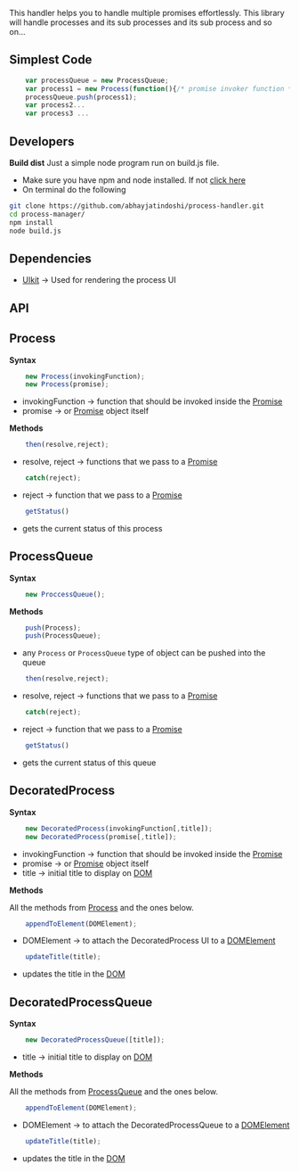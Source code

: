 This handler helps you to handle multiple promises effortlessly. This library will handle processes and its sub processes and its sub process and so on... 

## Simplest Code
```js
    var processQueue = new ProcessQueue;
    var process1 = new Process(function(){/* promise invoker function */});
    processQueue.push(process1);
    var process2...
    var process3 ...
```

## Developers
**Build dist**
Just a simple node program run on build.js file.
* Make sure you have npm and node installed. If not [click here](https://nodejs.org/en/download/)
* On terminal do the following
```sh
git clone https://github.com/abhayjatindoshi/process-handler.git
cd process-manager/
npm install
node build.js
```

## Dependencies
* [UIkit](https://github.com/uikit/uikit) → Used for rendering the process UI

## API
## Process 

**Syntax**

```js
    new Process(invokingFunction);
    new Process(promise);
```
- invokingFunction → function that should be invoked inside the [Promise](https://developer.mozilla.org/en-US/docs/Web/JavaScript/Reference/Global_Objects/Promise)
- promise → or [Promise](https://developer.mozilla.org/en-US/docs/Web/JavaScript/Reference/Global_Objects/Promise) object itself

**Methods**

```js
    then(resolve,reject);
```
- resolve, reject → functions that we pass to a [Promise](https://developer.mozilla.org/en-US/docs/Web/JavaScript/Reference/Global_Objects/Promise)

```js
    catch(reject);
```
- reject → function that we pass to a [Promise](https://developer.mozilla.org/en-US/docs/Web/JavaScript/Reference/Global_Objects/Promise)

```js
    getStatus()
```
- gets the current status of this process


## ProcessQueue

**Syntax**

```js
    new ProccessQueue();
```

**Methods**

```js
    push(Process);
    push(ProcessQueue);
```
- any `Process` or `ProcessQueue` type of object can be pushed into the queue

```js
    then(resolve,reject);
```
- resolve, reject → functions that we pass to a [Promise](https://developer.mozilla.org/en-US/docs/Web/JavaScript/Reference/Global_Objects/Promise)

```js
    catch(reject);
```
- reject → function that we pass to a [Promise](https://developer.mozilla.org/en-US/docs/Web/JavaScript/Reference/Global_Objects/Promise)

```js
    getStatus()
```
- gets the current status of this queue

## DecoratedProcess

**Syntax**

```js
    new DecoratedProcess(invokingFunction[,title]);
    new DecoratedProcess(promise[,title]);
```

- invokingFunction → function that should be invoked inside the [Promise](https://developer.mozilla.org/en-US/docs/Web/JavaScript/Reference/Global_Objects/Promise)
- promise → or [Promise](https://developer.mozilla.org/en-US/docs/Web/JavaScript/Reference/Global_Objects/Promise) object itself
- title → initial title to display on [DOM](https://developer.mozilla.org/en-US/docs/Web/API/Document_Object_Model)

**Methods**

All the methods from [Process](#Process) and the ones below.

```js
    appendToElement(DOMElement);
```
- DOMElement → to attach the DecoratedProcess UI to a [DOMElement](https://developer.mozilla.org/en-US/docs/Web/API/Element)

```js
    updateTitle(title);
```
- updates the title in the [DOM](https://developer.mozilla.org/en-US/docs/Web/API/Document_Object_Model)


## DecoratedProcessQueue

**Syntax**

```js
    new DecoratedProcessQueue([title]);
```
- title → initial title to display on [DOM](https://developer.mozilla.org/en-US/docs/Web/API/Document_Object_Model)

**Methods**

All the methods from [ProcessQueue](#ProcessQueue) and the ones below.

```js
    appendToElement(DOMElement);
```
- DOMElement → to attach the DecoratedProcessQueue to a [DOMElement](https://developer.mozilla.org/en-US/docs/Web/API/Element)

```js
    updateTitle(title);
```
- updates the title in the [DOM](https://developer.mozilla.org/en-US/docs/Web/API/Document_Object_Model)

